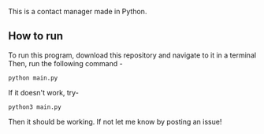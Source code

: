 This is a contact manager made in Python. 

## How to run
To run this program, download this repository and navigate to it in a terminal
Then, run the following command - 

`python main.py`

If it doesn't work, try-

`python3 main.py`

Then it should be working. If not let me know by posting an issue!
